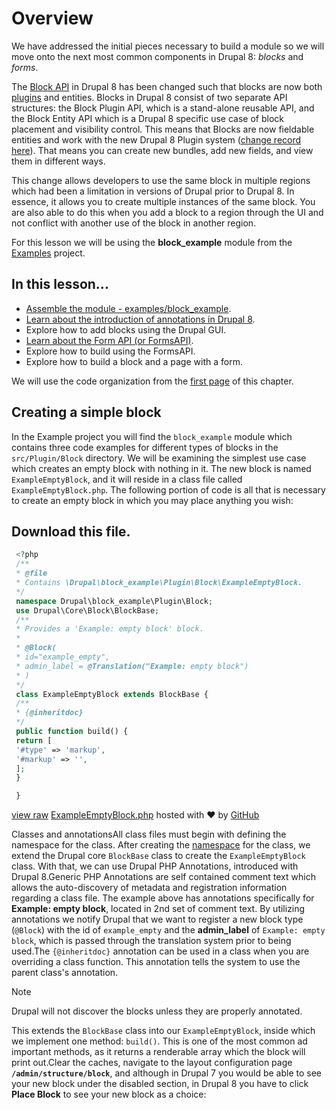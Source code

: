 <!--
{
"name" : "drupal-8-blocks-configuration-and-forms",
"version" : "0.0.1",
"title" : "Lesson 2.1 - Blocks and Configuration ",
"description" : "TBD",
"freshnessDate" : 2015-12-11,
"homepage" : "https://docs.acquia.com/articles/drupal-8-blocks-configuration-and-forms",
"canonicalSource" : "https://docs.acquia.com/articles/drupal-8-blocks-configuration-and-forms",
"license" : "CC BY-SA"
}
-->

<!-- @section -->

# Overview

We have addressed the initial pieces necessary to build a module so we will move onto the next most common components in Drupal 8: _blocks_ and _forms_.

The [Block API](https://www.drupal.org/developing/api/8/block_api) in Drupal 8 has been changed such that blocks are now both [plugins](https://www.drupal.org/developing/api/8/plugins) and entities. Blocks in Drupal 8 consist of two separate API structures: the Block Plugin API, which is a stand-alone reusable API, and the Block Entity API which is a Drupal 8 specific use case of block placement and visibility control. This means that Blocks are now fieldable entities and work with the new Drupal 8 Plugin system ([change record here](https://www.drupal.org/node/1880620)). That means you can create new bundles, add new fields, and view them in different ways.

This change allows developers to use the same block in multiple regions which had been a limitation in versions of Drupal prior to Drupal 8\. In essence, it allows you to create multiple instances of the same block. You are also able to do this when you add a block to a region through the UI and not conflict with another use of the block in another region.

For this lesson we will be using the **block_example** module from the [Examples](http://drupal.org/project/examples) project.

<!-- @section -->

## In this lesson...

*   [Assemble the module - examples/block_example](https://docs.acquia.com/articles/drupal-8-blocks-configuration-and-forms#create).
*   [Learn about the introduction of annotations in Drupal 8](https://docs.acquia.com/articles/drupal-8-blocks-configuration-and-forms#classes).
*   Explore how to add blocks using the Drupal GUI.
*   [Learn about the Form API (or FormsAPI)](https://docs.acquia.com/articles/creating-forms-drupal-8).
*   Explore how to build using the FormsAPI.
*   Explore how to build a block and a page with a form.

We will use the code organization from the [first page](https://docs.acquia.com/articles/building-drupal-8-modules#code) of this chapter.

<!-- @section -->

## Creating a simple block

In the Example project you will find the `block_example` module which contains three code examples for different types of blocks in the `src/Plugin/Block` directory. We will be examining the simplest use case which creates an empty block with nothing in it. The new block is named `ExampleEmptyBlock`, and it will reside in a class file called `ExampleEmptyBlock.php`. The following portion of code is all that is necessary to create an empty block in which you may place anything you wish:

<!-- @section -->

## Download this file.

```php
 <?php
 /**
 * @file
 * Contains \Drupal\block_example\Plugin\Block\ExampleEmptyBlock.
 */
 namespace Drupal\block_example\Plugin\Block;
 use Drupal\Core\Block\BlockBase;
 /**
 * Provides a 'Example: empty block' block.
 *
 * @Block(
 * id="example_empty",
 * admin_label = @Translation("Example: empty block")
 * )
 */
 class ExampleEmptyBlock extends BlockBase {
 /**
 * {@inheritdoc}
 */
 public function build() {
 return [
 '#type' => 'markup',
 '#markup' => '',
 ];
 }

 }
```

[view raw](https://gist.github.com/acquialibrary/196dca7dd1edbbf32bbe/raw/0e457a5e87a54e7899640b424886070e8a8e26d5/ExampleEmptyBlock.php) [ExampleEmptyBlock.php](https://gist.github.com/acquialibrary/196dca7dd1edbbf32bbe#file-exampleemptyblock-php) hosted with ❤ by [GitHub](https://github.com)

Classes and annotationsAll class files must begin with defining the namespace for the class. After creating the [namespace](https://docs.acquia.com/articles/php.net/manual/en/language.namespaces.php) for the class, we extend the Drupal core `BlockBase` class to create the `ExampleEmptyBlock` class. With that, we can use Drupal PHP Annotations, introduced with Drupal 8.Generic PHP Annotations are self contained comment text which allows the auto-discovery of metadata and registration information regarding a class file. The example above has annotations specifically for **Example: empty block**, located in 2nd set of comment text. By utilizing annotations we notify Drupal that we want to register a new block type (`@Block`) with the id of `example_empty` and the **admin_label** of `Example: empty block`, which is passed through the translation system prior to being used.The `{@inheritdoc}` annotation can be used in a class when you are overriding a class function. This annotation tells the system to use the parent class's annotation.

Note

Drupal will not discover the blocks unless they are properly annotated.

This extends the `BlockBase` class into our `ExampleEmptyBlock`, inside which we implement one method: `build()`. This is one of the most common ad important methods, as it returns a renderable array which the block will print out.Clear the caches, navigate to the layout configuration page **`/admin/structure/block`**, and although in Drupal 7 you would be able to see your new block under the disabled section, in Drupal 8 you have to click **Place Block** to see your new block as a choice:
